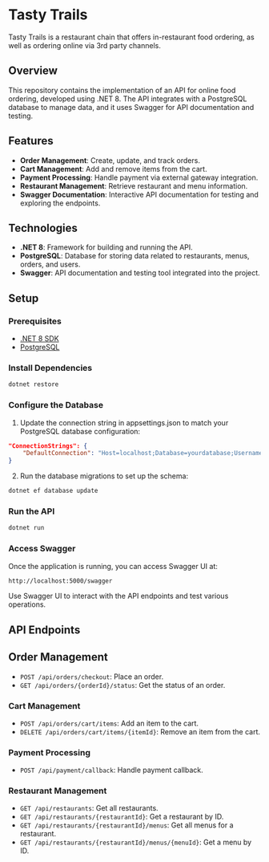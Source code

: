# Tasty Trails
Tasty Trails is a restaurant chain that offers in-restaurant food ordering, as well as ordering online via 3rd party channels.

## Overview

This repository contains the implementation of an API for online food ordering, developed using .NET 8. The API integrates with a PostgreSQL database to manage data, and it uses Swagger for API documentation and testing.

## Features

- **Order Management**: Create, update, and track orders.
- **Cart Management**: Add and remove items from the cart.
- **Payment Processing**: Handle payment via external gateway integration.
- **Restaurant Management**: Retrieve restaurant and menu information.
- **Swagger Documentation**: Interactive API documentation for testing and exploring the endpoints.

## Technologies

- **.NET 8**: Framework for building and running the API.
- **PostgreSQL**: Database for storing data related to restaurants, menus, orders, and users.
- **Swagger**: API documentation and testing tool integrated into the project.

## Setup

### Prerequisites

- [.NET 8 SDK](https://dotnet.microsoft.com/download/dotnet/8.0)
- [PostgreSQL](https://www.postgresql.org/download/)

### Install Dependencies
```bash
dotnet restore
```

### Configure the Database
1. Update the connection string in appsettings.json to match your PostgreSQL database configuration:

```json
"ConnectionStrings": {
    "DefaultConnection": "Host=localhost;Database=yourdatabase;Username=yourusername;Password=yourpassword"
}
```

2. Run the database migrations to set up the schema:

```bash
dotnet ef database update
```

### Run the API

```bash
dotnet run
```

### Access Swagger
Once the application is running, you can access Swagger UI at:

```bash
http://localhost:5000/swagger
```
Use Swagger UI to interact with the API endpoints and test various operations.

## API Endpoints
## Order Management
- `POST /api/orders/checkout`: Place an order.
- `GET /api/orders/{orderId}/status`: Get the status of an order.
### Cart Management
- `POST /api/orders/cart/items`: Add an item to the cart.
- `DELETE /api/orders/cart/items/{itemId}`: Remove an item from the cart.
### Payment Processing
- `POST /api/payment/callback`: Handle payment callback.
### Restaurant Management
- `GET /api/restaurants`: Get all restaurants.
- `GET /api/restaurants/{restaurantId}`: Get a restaurant by ID.
- `GET /api/restaurants/{restaurantId}/menus`: Get all menus for a restaurant.
- `GET /api/restaurants/{restaurantId}/menus/{menuId}`: Get a menu by ID.